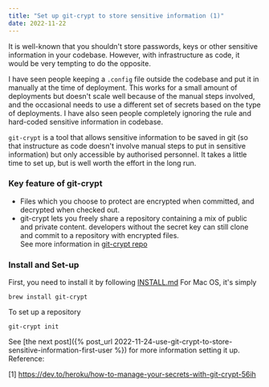 ```yaml
---
title: "Set up git-crypt to store sensitive information (1)"
date: 2022-11-22
---
```


It is well-known that you shouldn't store passwords, keys or other sensitive information
in your codebase.
However, with infrastructure as code, it would be very tempting to do the opposite.

I have seen people keeping a `.config` file outside the codebase and put it in manually at the time of deployment. 
This works for a small amount of deployments but doesn't scale well 
because of the manual steps involved, 
and the occasional needs to use a different set of secrets based on the type of deployments.
I have also seen people completely ignoring the rule and hard-coded sensitive information in codebase. 

`git-crypt` is a tool that allows sensitive information to be saved in git (so that instructure as code doesn't involve manual steps to put in sensitive information) but only
accessible by authorised personnel. It  takes a little time to set up, but is well worth the effort in the long run.

### Key feature of git-crypt
* Files which you choose to protect are encrypted when committed, and decrypted when checked out. 
* git-crypt lets you freely share a repository containing a mix of public and private content. developers without the secret key can still clone and commit to a repository with encrypted files.  
See more information in [git-crypt repo](https://github.com/AGWA/git-crypt)

### Install and Set-up
First, you need to install it by following 
[INSTALL.md](https://github.com/AGWA/git-crypt/blob/master/INSTALL.md)
For Mac OS, it's simply
```shell
brew install git-crypt
```

To set up a repository
```shell
git-crypt init
```

See [the next post]({% post_url 2022-11-24-use-git-crypt-to-store-sensitive-information-first-user %}) for more information setting it up.
Reference: 

[1] https://dev.to/heroku/how-to-manage-your-secrets-with-git-crypt-56ih